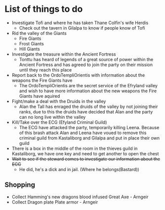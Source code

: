 # List of things to do

- Investigate Tofi and where he has taken Thane Colfin's wife Herdis
  - Check out the tavern in Gilalpa to know if people know of Tofi
- Rid the valley of the Giants
  - Fire Giants
  - Frost Giants
  - Hill Giants
- Investigate the treasure within the Ancient Fortress
  - Tonttu has heard of legends of a great source of power within the Ancient Fortress and has agreed to join the party on their mission until they reach this place
- Report back to the OrdoTempliOrientis with information about the weapons the Fire Giants have
  - The OrdoTempliOrientis are the secret service of the Efryland valley and wish to have more information about the new weapons the Fire Giants have aquired
- Fight/make a deal with the Druids in the valley
  - Alan the Tall has enraged the druids of the valley by not joining their ranks, due to this the druids have decided that Alan and the party can no long live within the valley
- Kill/Take over the ECG (Efyland Criminal Guild)
  - The ECG have attacked the party, temporarily killing Leena. Because of this brash attack Alan and Leena have voued to remove this criminal guild from Kastaliborg and Gilalpa and put in place their own guild
- There is a box in the middle of the room in the thieves guild in Kastaliborg, we have one key and need to get another to open the chest
- ~~Wait to see if the steward comes to investigate our information about the ECG~~
  - He did, he's a dick and in jail. (Where he belongs(Bastard))

## Shopping

- Collect Hamming's new dragons blood infused Great Axe - Arngeir
- Collect Dragon plate Plate armor - Arngeir